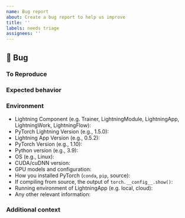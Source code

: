 ```yaml
---
name: Bug report
about: Create a bug report to help us improve
title: ''
labels: needs triage
assignees: ''
---
```


## 🐛 Bug

<!-- A clear and concise description of the bug. -->

### To Reproduce

<!--
Please reproduce using the BoringModel!

You can use the following Colab link:
https://colab.research.google.com/github/Lightning-AI/lightning/blob/master/examples/pl_bug_report/bug_report_model.ipynb
IMPORTANT: has to be public.

or this simple template:
https://github.com/Lightning-AI/lightning/blob/master/examples/pl_bug_report/bug_report_model.py

If you could not reproduce using the BoringModel and still think there's a bug, please post here
but remember, bugs with code are fixed faster!
-->

### Expected behavior

<!-- FILL IN -->

### Environment

<!--
Please copy and paste the output from our environment collection script:
https://raw.githubusercontent.com/Lightning-AI/lightning/master/requirements/collect_env_details.py
(For security purposes, please check the contents of the script before running it)

You can get the script and run it with:
```bash
wget https://raw.githubusercontent.com/Lightning-AI/lightning/master/requirements/collect_env_details.py
python collect_env_details.py

```


<details>
  <summary>Details</summary>
    Paste the output here and move this toggle outside of the comment block.
</details>


You can also fill out the list below manually.
-->


- Lightning Component (e.g. Trainer, LightningModule, LightningApp, LightningWork, LightningFlow):
- PyTorch Lightning Version (e.g., 1.5.0):
- Lightning App Version (e.g., 0.5.2):
- PyTorch Version (e.g., 1.10):
- Python version (e.g., 3.9):
- OS (e.g., Linux):
- CUDA/cuDNN version:
- GPU models and configuration:
- How you installed PyTorch (`conda`, `pip`, source):
- If compiling from source, the output of `torch.__config__.show()`:
- Running environment of LightningApp (e.g. local, cloud):
- Any other relevant information:

### Additional context

<!-- Add any other context about the problem here. -->
